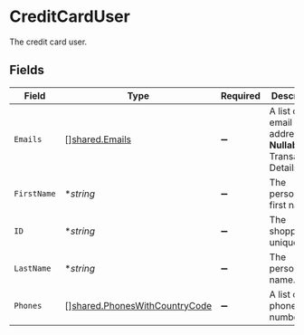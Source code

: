 # CreditCardUser

The credit card user.


## Fields

| Field                                                                          | Type                                                                           | Required                                                                       | Description                                                                    | Example                                                                        |
| ------------------------------------------------------------------------------ | ------------------------------------------------------------------------------ | ------------------------------------------------------------------------------ | ------------------------------------------------------------------------------ | ------------------------------------------------------------------------------ |
| `Emails`                                                                       | [][shared.Emails](../../models/shared/emails.md)                               | :heavy_minus_sign:                                                             | A list of email addresses. **Nullable** for Transactions Details.              |                                                                                |
| `FirstName`                                                                    | **string*                                                                      | :heavy_minus_sign:                                                             | The person's first name.                                                       | Charlotte                                                                      |
| `ID`                                                                           | **string*                                                                      | :heavy_minus_sign:                                                             | The shopper's unique ID.                                                       | b2vghjk2v4c5fgdh3jak                                                           |
| `LastName`                                                                     | **string*                                                                      | :heavy_minus_sign:                                                             | The person's last name.                                                        | Charles                                                                        |
| `Phones`                                                                       | [][shared.PhonesWithCountryCode](../../models/shared/phoneswithcountrycode.md) | :heavy_minus_sign:                                                             | A list of phone numbers.                                                       |                                                                                |